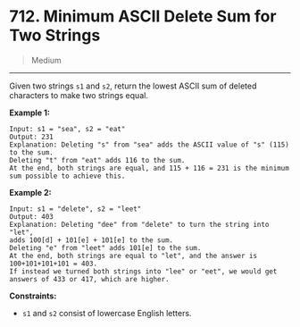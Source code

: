 # 712. Minimum ASCII Delete Sum for Two Strings

> Medium

------

Given two strings `s1` and `s2`, return the lowest ASCII sum of deleted characters to make two strings equal.

**Example 1:**

```
Input: s1 = "sea", s2 = "eat"
Output: 231
Explanation: Deleting "s" from "sea" adds the ASCII value of "s" (115) to the sum.
Deleting "t" from "eat" adds 116 to the sum.
At the end, both strings are equal, and 115 + 116 = 231 is the minimum sum possible to achieve this.
```

**Example 2:**

```
Input: s1 = "delete", s2 = "leet"
Output: 403
Explanation: Deleting "dee" from "delete" to turn the string into "let",
adds 100[d] + 101[e] + 101[e] to the sum.
Deleting "e" from "leet" adds 101[e] to the sum.
At the end, both strings are equal to "let", and the answer is 100+101+101+101 = 403.
If instead we turned both strings into "lee" or "eet", we would get answers of 433 or 417, which are higher.
```

**Constraints:**

- `s1` and `s2` consist of lowercase English letters.